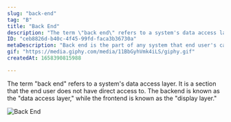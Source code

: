 ```yaml
---
slug: "back-end"
tag: "B"
title: "Back End"
description: "The term \"back end\" refers to a system's data access layer. It is a section that the end user does not have direct access to. The backend is known as the \"data access layer,\" while the frontend is known as the \"display layer.\""
ID: "ceb8826d-b40c-4f45-99fd-faca3b36730a"
metaDescription: "Back end is the part of any system that end user's cannot reach. "
gif: "https://media.giphy.com/media/11BbGyhVmk4iLS/giphy.gif"
createdAt: 1658390815988

---
```

The term "back end" refers to a system's data access layer. It is a section that the end user does not have direct access to. The backend is known as the "data access layer," while the frontend is known as the "display layer."

![Back End](https://media.giphy.com/media/11BbGyhVmk4iLS/giphy.gif)